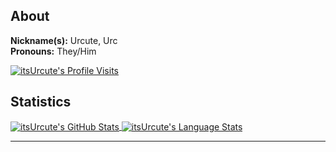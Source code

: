 ## About

**Nickname(s):** Urcute, Urc
<br />
**Pronouns:** They/Him

<a href="https://github.com/antonkomarev/github-profile-views-counter">
  <img src="https://komarev.com/ghpvc/?username=itsUrcute&label=Profile Visits &#8203;" alt="itsUrcute's Profile Visits" />
</a>

## Statistics

<a href="https://github.com/anuraghazra/github-readme-stats">
  <img align="center" src="https://github-readme-stats.vercel.app/api?username=itsUrcute&show_icons=true&include_all_commits=true&theme=radical" alt="itsUrcute's GitHub Stats" />
</a>
<a href="https://github.com/anuraghazra/github-readme-stats">
  <img align="center" src="https://github-readme-stats.vercel.app/api/top-langs/?username=itsUrcute&layout=compact&theme=radical" alt="itsUrcute's Language Stats" />
</a>

---
